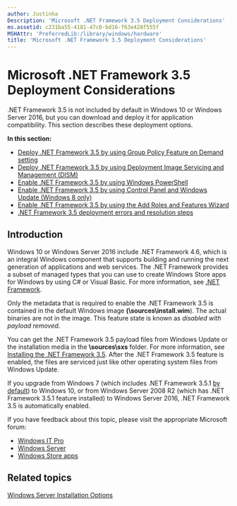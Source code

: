 ```yaml
---
author: Justinha
Description: 'Microsoft .NET Framework 3.5 Deployment Considerations'
ms.assetid: c231ba55-4181-47c0-bd16-f63e428f555f
MSHAttr: 'PreferredLib:/library/windows/hardware'
title: 'Microsoft .NET Framework 3.5 Deployment Considerations'
---
```


# Microsoft .NET Framework 3.5 Deployment Considerations


.NET Framework 3.5 is not included by default in Windows 10 or Windows Server 2016, but you can download and deploy it for application compatibility. This section describes these deployment options.

**In this section:**

-   [Deploy .NET Framework 3.5 by using Group Policy Feature on Demand setting](deploy-net-framework-35-by-using-group-policy-feature-on-demand-setting.md)
-   [Deploy .NET Framework 3.5 by using Deployment Image Servicing and Management (DISM)](deploy-net-framework-35-by-using-deployment-image-servicing-and-management--dism.md)
-   [Enable .NET Framework 3.5 by using Windows PowerShell](enable-net-framework-35-by-using-windows-powershell.md)
-   [Enable .NET Framework 3.5 by using Control Panel and Windows Update (Windows 8 only)](enable-net-framework-35-by-using-control-panel-and-windows-update--windows-8-only.md)
-   [Enable .NET Framework 3.5 by using the Add Roles and Features Wizard](enable-net-framework-35-by-using-the-add-roles-and-features-wizard.md)
-   [.NET Framework 3.5 deployment errors and resolution steps](net-framework-35-deployment-errors-and-resolution-steps.md)

## <span id="Introduction"></span><span id="introduction"></span><span id="INTRODUCTION"></span>Introduction


Windows 10 or Windows Server 2016 include .NET Framework 4.6, which is an integral Windows component that supports building and running the next generation of applications and web services. The .NET Framework provides a subset of managed types that you can use to create Windows Store apps for Windows by using C\# or Visual Basic. For more information, see [.NET Framework](http://go.microsoft.com/fwlink/p/?linkid=329972).

Only the metadata that is required to enable the .NET Framework 3.5 is contained in the default Windows image **(\\sources\\install.wim**). The actual binaries are not in the image. This feature state is known as *disabled with payload removed*.

You can get the .NET Framework 3.5 payload files from Windows Update or the installation media in the **\\sources\\sxs** folder. For more information, see [Installing the .NET Framework 3.5](http://go.microsoft.com/fwlink/p/?linkid=257556). After the .NET Framework 3.5 feature is enabled, the files are serviced just like other operating system files from Windows Update.

If you upgrade from Windows 7 (which includes .NET Framework 3.5.1 [by default](http://blogs.msdn.com/b/e7/archive/2009/03/06/beta-to-rc-changes-turning-windows-features-on-or-off.aspx)) to Windows 10, or from Windows Server 2008 R2 (which has .NET Framework 3.5.1 feature installed) to Windows Server 2016, .NET Framework 3.5 is automatically enabled.

If you have feedback about this topic, please visit the appropriate Microsoft forum:

-   [Windows IT Pro](http://social.technet.microsoft.com/Forums/windows/home?category=w8itpro)
-   [Windows Server](http://social.technet.microsoft.com/Forums/windowsserver/home?category=windowsserver)
-   [Windows Store apps](http://social.msdn.microsoft.com/Forums/windowsapps/home?category=windowsapps)

## <span id="related_topics"></span>Related topics


[Windows Server Installation Options](http://go.microsoft.com/fwlink/p/?linkid=251454)

 

 






